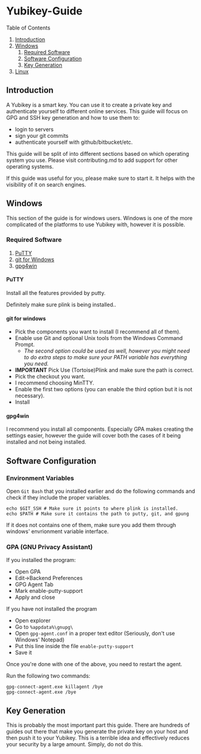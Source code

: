 # Yubikey-Guide

Table of Contents

1. [Introduction](#introduction)
1. [Windows](#windows)
    1. [Required Software](#win-requiredsoftware)
    1. [Software Configuration](#win-softwareconfiguration)
    1. [Key Generation](#win-keygeneration)
1. [Linux](#linux)

## Introduction <a name="introduction">

A Yubikey is a smart key. You can use it to create a private key and authenticate yourself to different online services.
This guide will focus on GPG and SSH key generation and how to use them to:

* login to servers
* sign your git commits
* authenticate yourself with github/bitbucket/etc.

This guide will be split of into different sections based on which operating system you use. Please visit contributing.md to add support for other operating systems.
 
If this guide was useful for you, please make sure to start it. It helps with the visibility of it on search engines.

## Windows <a name="windows">

This section of the guide is for windows users. Windows is one of the more complicated of the platforms to use Yubikey with, however it is possible.

### Required Software <a name="win-requiredsoftware">

1. [PuTTY](http://www.chiark.greenend.org.uk/~sgtatham/putty/latest.html)
1. [git for Windows](https://git-scm.com/)
1. [gpg4win](https://www.gpg4win.org/)


#### PuTTY
Install all the features provided by putty.
 
Definitely make sure plink is being installed..

#### git for windows
    
* Pick the components you want to install (I recommend all of them).
* Enable use Git and optional Unix tools from the Windows Command Prompt.
    * _The second option could be used as well, however you might need to do extra steps to make sure your PATH variable has everything you need._
* **IMPORTANT** Pick Use (Tortoise)Plink and make sure the path is correct.
* Pick the checkout you want.
* I recommend choosing MinTTY.
* Enable the first two options (you can enable the third option but it is not necessary).
* Install

#### gpg4win

I recommend you install all components. Especially GPA makes creating the settings easier, however the guide will cover both the cases of it being installed and not being installed.

## Software Configuration

### Environment Variables
Open `Git Bash` that you installed earlier and do the following commands and check if they include the proper variables.

```
echo $GIT_SSH # Make sure it points to where plink is installed.
echo $PATH # Make sure it contains the path to putty, git, and gpung 
```

If it does not contains one of them, make sure you add them through windows' envrionment variable interface.

### GPA (GNU Privacy Assistant)

If you installed the program:

* Open GPA
* Edit->Backend Preferences
* GPG Agent Tab
* Mark enable-putty-support
* Apply and close

If you have not installed the program

* Open explorer
* Go to `%appdata%\gnupg\`
* Open `gpg-agent.conf` in a proper text editor (Seriously, don't use Windows' Notepad)
* Put this line inside the file `enable-putty-support`
* Save it

Once you're done with one of the above, you need to restart the agent.

Run the following two commands:

```
gpg-connect-agent.exe killagent /bye
gpg-connect-agent.exe /bye
```

## Key Generation <a name="win-keygeneration">

This is probably the most important part this guide. There are hundreds of guides out there that make you generate the private key on your host and then push it to your Yubikey. This is a terrible idea and effectively reduces your security by a large amount. Simply, do not do this.


 

